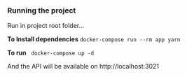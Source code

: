 ### Running the project ###

Run in project root folder...

**To Install dependencies**
```docker-compose run --rm app yarn``` 

**To run**
``` docker-compose up -d```

And the API will be available on http://localhost:3021
